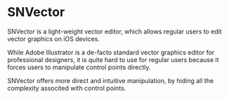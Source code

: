 # SNVector

SNVector is a light-weight vector editor, which allows regular users to edit vector graphics on iOS devices. 

While Adobe Illustrator is a de-facto standard vector graphics editor for professional designers, it is quite hard to use for regular users because it forces users to manipulate control points directly.

SNVector offers more direct and intuitive manipulation, by hiding all the complexity associted with control points.    